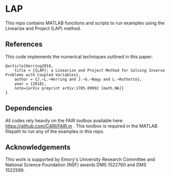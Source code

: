 # LAP

This repo contains MATLAB functions and scripts to run examples using the Linearize and Project (LAP) method. 

## References

This code implements the numerical techniques outlined in this paper:

```
@article{Herring2018,
	title = {{LAP}: a Linearize and Project Method for Solving Inverse Problems with Coupled Variables},
	author = {J.~L.~Herring and J.~G.~Nagy and L.~Ruthotto},
	year = {2018},
	note={arXiv preprint arXiv:1705.09992 [math.NA]}
}
```

## Dependencies 

All codes rely heavily on the FAIR toolbox available here: https://github.com/C4IR/FAIR.m . This toolbox is required in the MATLAB filepath to run any of the examples in this repo. 

## Acknowledgements 

This work is supported by Emory's University Research Committee and National Science Foundation (NSF) awards DMS 1522760
and DMS 1522599.
